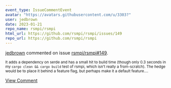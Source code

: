 ```yaml
---
event_type: IssueCommentEvent
avatar: "https://avatars.githubusercontent.com/u/3303?"
user: jedbrown
date: 2023-01-21
repo_name: rsmpi/rsmpi
html_url: https://github.com/rsmpi/rsmpi/issues/149
repo_url: https://github.com/rsmpi/rsmpi
---
```


<a href='https://github.com/jedbrown' target='_blank'>jedbrown</a> commented on issue <a href='https://github.com/rsmpi/rsmpi/issues/149' target='_blank'>rsmpi/rsmpi#149</a>.

<small>It adds a dependency on serde and has a small hit to build time (though only 0.3 seconds in my `cargo clean && cargo build` test of rsmpi, which isn't really a from-scratch). The hedge would be to place it behind a feature flag, but perhaps make it a default feature....</small>

<a href='https://github.com/rsmpi/rsmpi/issues/149' target='_blank'>View Comment</a>